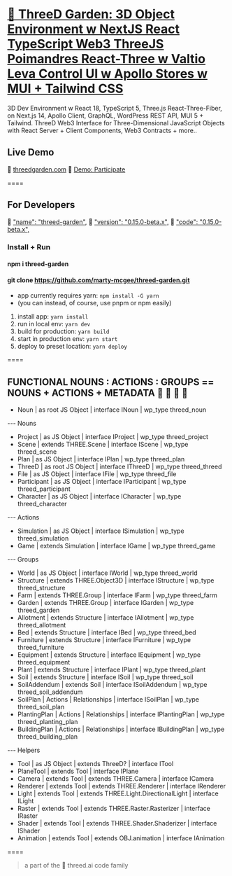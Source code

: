 # [🥕 ThreeD Garden: 3D Object Environment w NextJS React TypeScript Web3 ThreeJS Poimandres React-Three w Valtio Leva Control UI w Apollo Stores w MUI + Tailwind CSS](https://github.com/marty-mcgee/threed-garden/)

3D Dev Environment w React 18, TypeScript 5, Three.js React-Three-Fiber, on Next.js 14, Apollo Client, GraphQL, WordPress REST API, MUI 5 + Tailwind. ThreeD Web3 Interface for Three-Dimensional JavaScript Objects with React Server + Client Components, Web3 Contracts + more..

## Live Demo

🌱 [threedgarden.com](https://threedgarden.com)
🥕 [Demo: Participate](https://threedgarden.com/participate)

====

## For Developers

🤖 ["name": "threed-garden",](https://www.npmjs.com/package/threed-garden)
🤖 ["version": "0.15.0-beta.x",](https://www.npmjs.com/package/threed-garden?activeTab=versions)
🤖 ["code": "0.15.0-beta.x",](https://www.npmjs.com/package/threed-garden?activeTab=code)

### Install + Run

#### npm i threed-garden
#### git clone https://github.com/marty-mcgee/threed-garden.git

- app currently requires yarn: `npm install -G yarn`
- (you can instead, of course, use pnpm or npm easily)

1. install app: `yarn install`
2. run in local env: `yarn dev`
3. build for production: `yarn build`
4. start in production env: `yarn start`
4. deploy to preset location: `yarn deploy`

====

## FUNCTIONAL NOUNS : ACTIONS : GROUPS == NOUNS + ACTIONS + METADATA 🌱 🤖 🍅 🥕

- Noun | as root JS Object | interface INoun | wp_type threed_noun

--- Nouns

- Project | as JS Object | interface IProject | wp_type threed_project
- Scene | extends THREE.Scene | interface IScene | wp_type threed_scene
- Plan | as JS Object | interface IPlan | wp_type threed_plan
- ThreeD | as root JS Object | interface IThreeD | wp_type threed_threed
- File | as JS Object | interface IFile | wp_type threed_file
- Participant | as JS Object | interface IParticipant | wp_type threed_participant
- Character | as JS Object | interface ICharacter | wp_type threed_character

--- Actions

- Simulation | as JS Object | interface ISimulation | wp_type threed_simulation
- Game | extends Simulation | interface IGame | wp_type threed_game

--- Groups

- World | as JS Object | interface IWorld | wp_type threed_world
- Structure | extends THREE.Object3D | interface IStructure | wp_type threed_structure
- Farm | extends THREE.Group | interface IFarm | wp_type threed_farm
- Garden | extends THREE.Group | interface IGarden | wp_type threed_garden
- Allotment | extends Structure | interface IAllotment | wp_type threed_allotment
- Bed | extends Structure | interface IBed | wp_type threed_bed
- Furniture | extends Structure | interface IFurniture | wp_type threed_furniture
- Equipment | extends Structure | interface IEquipment | wp_type threed_equipment
- Plant | extends Structure | interface IPlant | wp_type threed_plant
- Soil | extends Structure | interface ISoil | wp_type threed_soil
- SoilAddendum | extends Soil | interface ISoilAddendum | wp_type threed_soil_addendum
- SoilPlan | Actions | Relationships | interface ISoilPlan | wp_type threed_soil_plan
- PlantingPlan | Actions | Relationships | interface IPlantingPlan | wp_type threed_planting_plan
- BuildingPlan | Actions | Relationships | interface IBuildingPlan | wp_type threed_building_plan

--- Helpers

- Tool | as JS Object | extends ThreeD? | interface ITool
- PlaneTool | extends Tool | interface IPlane
- Camera | extends Tool | extends THREE.Camera | interface ICamera
- Renderer | extends Tool | extends THREE.Renderer | interface IRenderer
- Light | extends Tool | extends THREE.Light.DirectionalLight | interface ILight
- Raster | extends Tool | extends THREE.Raster.Rasterizer | interface IRaster
- Shader | extends Tool | extends THREE.Shader.Shaderizer | interface IShader
- Animation | extends Tool | extends OBJ.animation | interface IAnimation

====

> a part of the 🌱 threed.ai code family
